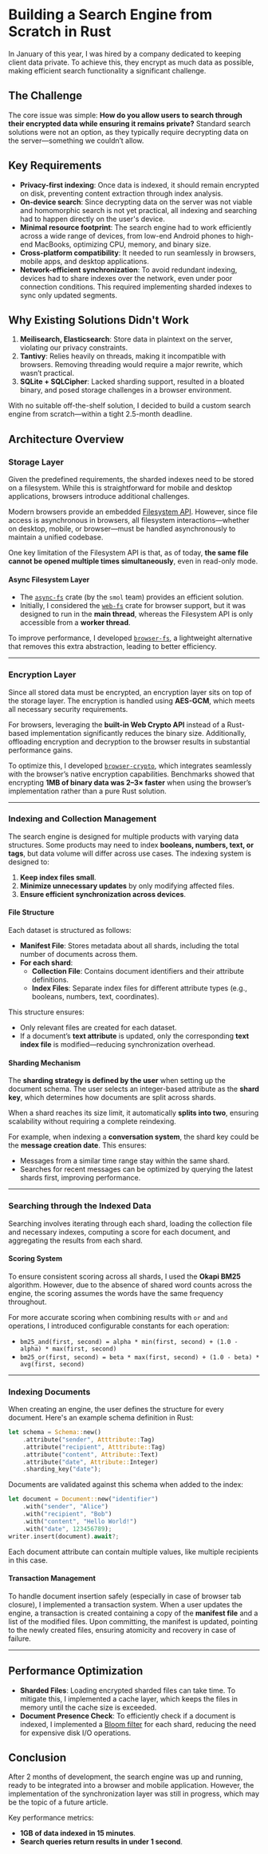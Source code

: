 
# Building a Search Engine from Scratch in Rust

In January of this year, I was hired by a company dedicated to keeping client data private. To achieve this, they encrypt as much data as possible, making efficient search functionality a significant challenge.

## The Challenge

The core issue was simple: **How do you allow users to search through their encrypted data while ensuring it remains private?**
Standard search solutions were not an option, as they typically require decrypting data on the server—something we couldn’t allow.

## Key Requirements

- **Privacy-first indexing**: Once data is indexed, it should remain encrypted on disk, preventing content extraction through index analysis.
- **On-device search**: Since decrypting data on the server was not viable and homomorphic search is not yet practical, all indexing and searching had to happen directly on the user's device.
- **Minimal resource footprint**: The search engine had to work efficiently across a wide range of devices, from low-end Android phones to high-end MacBooks, optimizing CPU, memory, and binary size.
- **Cross-platform compatibility**: It needed to run seamlessly in browsers, mobile apps, and desktop applications.
- **Network-efficient synchronization**: To avoid redundant indexing, devices had to share indexes over the network, even under poor connection conditions. This required implementing sharded indexes to sync only updated segments.

## Why Existing Solutions Didn't Work

1. **Meilisearch, Elasticsearch**: Store data in plaintext on the server, violating our privacy constraints.
2. **Tantivy**: Relies heavily on threads, making it incompatible with browsers. Removing threading would require a major rewrite, which wasn’t practical.
3. **SQLite + SQLCipher**: Lacked sharding support, resulted in a bloated binary, and posed storage challenges in a browser environment.

With no suitable off-the-shelf solution, I decided to build a custom search engine from scratch—within a tight 2.5-month deadline.

## Architecture Overview

### Storage Layer

Given the predefined requirements, the sharded indexes need to be stored on a filesystem. While this is straightforward for mobile and desktop applications, browsers introduce additional challenges.

Modern browsers provide an embedded [Filesystem API](https://developer.mozilla.org/en-US/docs/Web/API/File_System_API). However, since file access is asynchronous in browsers, all filesystem interactions—whether on desktop, mobile, or browser—must be handled asynchronously to maintain a unified codebase.

One key limitation of the Filesystem API is that, as of today, **the same file cannot be opened multiple times simultaneously**, even in read-only mode.

#### Async Filesystem Layer

- The [`async-fs`](https://crates.io/crates/async-fs) crate (by the `smol` team) provides an efficient solution.
- Initially, I considered the [`web-fs`](https://crates.io/crates/web-fs) crate for browser support, but it was designed to run in the **main thread**, whereas the Filesystem API is only accessible from a **worker thread**.

To improve performance, I developed [`browser-fs`](https://crates.io/crates/browser-fs), a lightweight alternative that removes this extra abstraction, leading to better efficiency.

---

### Encryption Layer

Since all stored data must be encrypted, an encryption layer sits on top of the storage layer. The encryption is handled using **AES-GCM**, which meets all necessary security requirements.

For browsers, leveraging the **built-in Web Crypto API** instead of a Rust-based implementation significantly reduces the binary size. Additionally, offloading encryption and decryption to the browser results in substantial performance gains.

To optimize this, I developed [`browser-crypto`](https://crates.io/crates/browser-crypt), which integrates seamlessly with the browser’s native encryption capabilities. Benchmarks showed that encrypting **1MB of binary data was 2–3× faster** when using the browser’s implementation rather than a pure Rust solution.

---

### Indexing and Collection Management

The search engine is designed for multiple products with varying data structures. Some products may need to index **booleans, numbers, text, or tags**, but data volume will differ across use cases. The indexing system is designed to:

1. **Keep index files small**.
2. **Minimize unnecessary updates** by only modifying affected files.
3. **Ensure efficient synchronization across devices**.

#### **File Structure**

Each dataset is structured as follows:

- **Manifest File**: Stores metadata about all shards, including the total number of documents across them.
- **For each shard**:
  - **Collection File**: Contains document identifiers and their attribute definitions.
  - **Index Files**: Separate index files for different attribute types (e.g., booleans, numbers, text, coordinates).

This structure ensures:
- Only relevant files are created for each dataset.
- If a document’s **text attribute** is updated, only the corresponding **text index file** is modified—reducing synchronization overhead.

#### **Sharding Mechanism**

The **sharding strategy is defined by the user** when setting up the document schema. The user selects an integer-based attribute as the **shard key**, which determines how documents are split across shards.

When a shard reaches its size limit, it automatically **splits into two**, ensuring scalability without requiring a complete reindexing.

For example, when indexing a **conversation system**, the shard key could be the **message creation date**. This ensures:
- Messages from a similar time range stay within the same shard.
- Searches for recent messages can be optimized by querying the latest shards first, improving performance.

---

### Searching through the Indexed Data

Searching involves iterating through each shard, loading the collection file and necessary indexes, computing a score for each document, and aggregating the results from each shard.

#### Scoring System

To ensure consistent scoring across all shards, I used the **Okapi BM25** algorithm. However, due to the absence of shared word counts across the engine, the scoring assumes the words have the same frequency throughout.

For more accurate scoring when combining results with `or` and `and` operations, I introduced configurable constants for each operation:

- `bm25_and(first, second) = alpha * min(first, second) + (1.0 - alpha) * max(first, second)`
- `bm25_or(first, second) = beta * max(first, second) + (1.0 - beta) * avg(first, second)`

---

### Indexing Documents

When creating an engine, the user defines the structure for every document. Here's an example schema definition in Rust:

```rust
let schema = Schema::new()
    .attribute("sender", Atttribute::Tag)
    .attribute("recipient", Atttribute::Tag)
    .attribute("content", Attribute::Text)
    .attribute("date", Attribute::Integer)
    .sharding_key("date");
```

Documents are validated against this schema when added to the index:

```rust
let document = Document::new("identifier")
    .with("sender", "Alice")
    .with("recipient", "Bob")
    .with("content", "Hello World!")
    .with("date", 123456789);
writer.insert(document).await?;
```

Each document attribute can contain multiple values, like multiple recipients in this case.

#### Transaction Management

To handle document insertion safely (especially in case of browser tab closure), I implemented a transaction system. When a user updates the engine, a transaction is created containing a copy of the **manifest file** and a list of the modified files. Upon committing, the manifest is updated, pointing to the newly created files, ensuring atomicity and recovery in case of failure.

---

## Performance Optimization

- **Sharded Files**: Loading encrypted sharded files can take time. To mitigate this, I implemented a cache layer, which keeps the files in memory until the cache size is exceeded.
- **Document Presence Check**: To efficiently check if a document is indexed, I implemented a [Bloom filter](https://en.wikipedia.org/wiki/Bloom_filter) for each shard, reducing the need for expensive disk I/O operations.

## Conclusion

After 2 months of development, the search engine was up and running, ready to be integrated into a browser and mobile application. However, the implementation of the synchronization layer was still in progress, which may be the topic of a future article.

Key performance metrics:
- **1GB of data indexed in 15 minutes**.
- **Search queries return results in under 1 second**.
